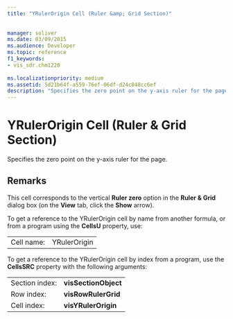 ```yaml
---
title: "YRulerOrigin Cell (Ruler &amp; Grid Section)"
 
 
manager: soliver
ms.date: 03/09/2015
ms.audience: Developer
ms.topic: reference
f1_keywords:
- vis_sdr.chm1220
 
ms.localizationpriority: medium
ms.assetid: 5d21b64f-a559-76ef-06df-d24c048cc6ef
description: "Specifies the zero point on the y-axis ruler for the page."
---
```


# YRulerOrigin Cell (Ruler &amp; Grid Section)

Specifies the zero point on the y-axis ruler for the page.
  
## Remarks

This cell corresponds to the vertical **Ruler zero** option in the **Ruler &amp; Grid** dialog box (on the **View** tab, click the **Show** arrow). 
  
To get a reference to the YRulerOrigin cell by name from another formula, or from a program using the **CellsU** property, use: 
  
|||
|:-----|:-----|
|Cell name:  <br/> |YRulerOrigin  <br/> |
   
To get a reference to the YRulerOrigin cell by index from a program, use the **CellsSRC** property with the following arguments: 
  
|||
|:-----|:-----|
|Section index:  <br/> |**visSectionObject** <br/> |
|Row index:  <br/> |**visRowRulerGrid** <br/> |
|Cell index:  <br/> |**visYRulerOrigin** <br/> |
   

